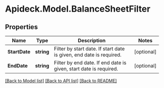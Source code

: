 # Apideck.Model.BalanceSheetFilter

## Properties

Name | Type | Description | Notes
------------ | ------------- | ------------- | -------------
**StartDate** | **string** | Filter by start date. If start date is given, end date is required. | [optional] 
**EndDate** | **string** | Filter by end date. If end date is given, start date is required. | [optional] 

[[Back to Model list]](../README.md#documentation-for-models) [[Back to API list]](../README.md#documentation-for-api-endpoints) [[Back to README]](../README.md)

